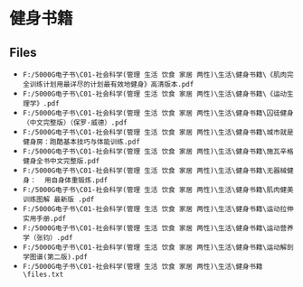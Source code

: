 # 健身书籍

## Files

- `F:/5000G电子书\C01-社会科学(管理 生活 饮食 家居 两性)\生活\健身书籍\《肌肉完全训练计划用最详尽的计划最有效地健身》高清版本.pdf`
- `F:/5000G电子书\C01-社会科学(管理 生活 饮食 家居 两性)\生活\健身书籍\《运动生理学》.pdf`
- `F:/5000G电子书\C01-社会科学(管理 生活 饮食 家居 两性)\生活\健身书籍\囚徒健身（中文完整版）（保罗·威德）.pdf`
- `F:/5000G电子书\C01-社会科学(管理 生活 饮食 家居 两性)\生活\健身书籍\城市就是健身房：跑酷基本技巧与体能训练.pdf`
- `F:/5000G电子书\C01-社会科学(管理 生活 饮食 家居 两性)\生活\健身书籍\施瓦辛格健身全书中文完整版.pdf`
- `F:/5000G电子书\C01-社会科学(管理 生活 饮食 家居 两性)\生活\健身书籍\无器械健身：  用自身体重锻炼.pdf`
- `F:/5000G电子书\C01-社会科学(管理 生活 饮食 家居 两性)\生活\健身书籍\肌肉健美训练图解 最新版 .pdf`
- `F:/5000G电子书\C01-社会科学(管理 生活 饮食 家居 两性)\生活\健身书籍\运动拉伸实用手册.pdf`
- `F:/5000G电子书\C01-社会科学(管理 生活 饮食 家居 两性)\生活\健身书籍\运动营养学（张钧）.pdf`
- `F:/5000G电子书\C01-社会科学(管理 生活 饮食 家居 两性)\生活\健身书籍\运动解剖学图谱(第二版).pdf`
- `F:/5000G电子书\C01-社会科学(管理 生活 饮食 家居 两性)\生活\健身书籍\files.txt`
